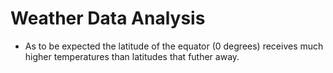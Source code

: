# Weather Data Analysis

* As to be expected the latitude of the equator (0 degrees) receives much higher temperatures than latitudes that futher away.

